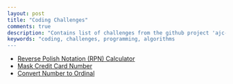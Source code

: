 ```yaml
---
layout: post
title: "Coding Challenges"
comments: true
description: "Contains list of challenges from the github project 'ajc-matric'"
keywords: "coding, challenges, programming, algorithms
---
```


* [Reverse Polish Notation (RPN) Calculator](/ajc-matrix/calculator)
* [Mask Credit Card Number](/ajc-matrix/mask-credit-card)
* [Convert Number to Ordinal](/ajc-matrix/number-to-ordinal)